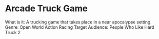 # Arcade Truck Game
 What is it: A trucking game that takes place in a near apocalypse setting. Genre: Open World Action Racing Target Audience: People Who Like Hard Truck 2
